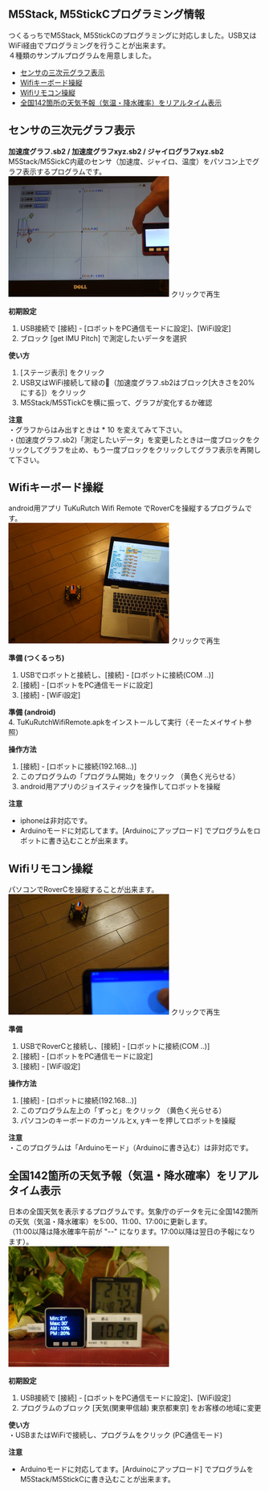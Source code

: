 ## M5Stack, M5StickCプログラミング情報
つくるっちでM5Stack, M5StickCのプログラミングに対応しました。USB又はWiFi経由でプログラミングを行うことが出来ます。  
４種類のサンプルプログラムを用意しました。
- [センサの三次元グラフ表示](#ses1)
- [Wifiキーボード操縦](#ses2)
- [Wifiリモコン操縦](#ses3)
- [全国142箇所の天気予報（気温・降水確率）をリアルタイム表示](#ses4)

## センサの三次元グラフ表示<a name="ses1"></a>
**加速度グラフ.sb2 / 加速度グラフxyz.sb2 / ジャイログラフxyz.sb2**  
M5Stack/M5SickC内蔵のセンサ（加速度、ジャイロ、温度）をパソコン上でグラフ表示するプログラムです。  
<a href="http://sohta02.web.fc2.com/images/MAQ04935_.mp4"><img src="images/MAQ04935_.png" width="320" height="240" border="0" /></a>
クリックで再生  

**初期設定**  
1. USB接続で [接続] - [ロボットをPC通信モードに設定]、[WiFi設定]  
2. ブロック [get IMU Pitch] で測定したいデータを選択  

**使い方**  
1. [ステージ表示] をクリック  
2. USB又はWiFi接続して緑の🏴（加速度グラフ.sb2はブロック[大きさを20%にする]）をクリック  
3. M5Stack/M5STickCを横に振って、グラフが変化するか確認  

**注意**  
・グラフからはみ出すときは * 10 を変えてみて下さい。  
・(加速度グラフ.sb2)「測定したいデータ」を変更したときは一度ブロックをクリックしてグラフを止め、もう一度ブロックをクリックしてグラフ表示を再開して下さい。  

## Wifiキーボード操縦<a name="ses2"></a>
android用アプリ TuKuRutch Wifi Remote でRoverCを操縦するプログラムです。  
<a href="http://sohta02.web.fc2.com/images/MAQ04927_.mp4"><img src="images/MAQ04927_.png" width="320" height="240" border="0" /></a>
クリックで再生  

**準備 (つくるっち)**  
1. USBでロボットと接続し、[接続] - [ロボットに接続(COM ..)]  
2. [接続] - [ロボットをPC通信モードに設定]  
3. [接続] - [WiFi設定]  

**準備 (android)**  
4. TuKuRutchWifiRemote.apkをインストールして実行（そーたメイサイト参照）  

**操作方法**  
1. [接続] - [ロボットに接続(192.168...)]  
2. このプログラムの「プログラム開始」をクリック （黄色く光らせる）  
3. android用アプリのジョイスティックを操作してロボットを操縦  

**注意**  
- iphoneは非対応です。  
- Arduinoモードに対応してます。[Arduinoにアップロード] でプログラムをロボットに書き込むことが出来ます。  
 
## Wifiリモコン操縦<a name="ses3"></a>
パソコンでRoverCを操縦することが出来ます。  
<a href="http://sohta02.web.fc2.com/images/MAQ04919_.mp4"><img src="images/MAQ04919_.png" width="320" height="240" border="0" /></a>
クリックで再生  

**準備**  
1. USBでRoverCと接続し、[接続] - [ロボットに接続(COM ..)]  
2. [接続] - [ロボットをPC通信モードに設定]  
3. [接続] - [WiFi設定]  

**操作方法**  
1. [接続] - [ロボットに接続(192.168...)]  
2. このプログラム左上の「ずっと」をクリック （黄色く光らせる）  
3. パソコンのキーボードのカーソルとx, yキーを押してロボットを操縦  

**注意**  
・このプログラムは「Arduinoモード」（Arduinoに書き込む）は非対応です。  

## 全国142箇所の天気予報（気温・降水確率）をリアルタイム表示<a name="ses4"></a>
日本の全国天気を表示するプログラムです。気象庁のデータを元に全国142箇所の天気（気温・降水確率）を5:00、11:00、17:00に更新します。  
（11:00以降は降水確率午前が "--" になります。17:00以降は翌日の予報になります）。  
<img src="images/DSC04917_.JPG" width="320" height="240" border="0" />

**初期設定**  
1. USB接続で [接続] - [ロボットをPC通信モードに設定]、[WiFi設定]  
2. プログラムのブロック [天気(関東甲信越) 東京都東京] をお客様の地域に変更  

**使い方**  
・USBまたはWiFiで接続し、プログラムをクリック (PC通信モード)  

**注意**  
- Arduinoモードに対応してます。[Arduinoにアップロード] でプログラムをM5Stack/M5StickCに書き込むことが出来ます。  
